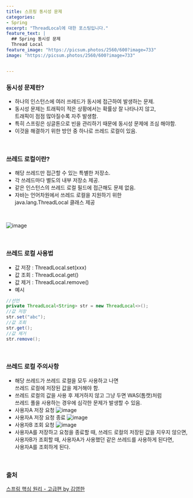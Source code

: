 ```yaml
---
title: 스프링 동시성 문제
categories:
- Spring
excerpt: "ThreadLocal에 대한 포스팅입니다."
feature_text: |
  ## Spring 동시성 문제
  Thread Local
feature_image: "https://picsum.photos/2560/600?image=733"
image: "https://picsum.photos/2560/600?image=733"


---
```


### 동시성 문제란?
- 하나의 인스턴스에 여러 쓰레드가 동시에 접근하여 발생하는 문제.
- 동시성 문제는 트래픽이 적은 상황에서는 확률상 잘 나타나지 않고, <br> 트래픽이 점점 많아질수록 자주 발생함.
- 특히 스프링은 싱글톤으로 빈을 관리하기 때문에 동시성 문제에 조심 해야함.
- 이것을 해결하기 위한 방안 중 하나로 쓰레드 로컬이 있음.

<br>

### 쓰레드 로컬이란?
- 해당 쓰레드만 접근할 수 있는 특별한 저장소.
- 각 쓰레드마다 별도의 내부 저장소 제공.
- 같은 인스턴스의 쓰레드 로컬 필드에 접근해도 문제 없음.
- 자바는 언어차원에서 쓰레드 로컬을 지원하기 위한 <br> java.lang.ThreadLocal 클래스 제공

<br>

![image](https://user-images.githubusercontent.com/56823099/153154921-29355974-df3c-44ed-944d-78877c0e2e73.png)

<br>

### 쓰레드 로컬 사용법
- 값 저장 : ThreadLocal.set(xxx)
- 값 조회 : ThreadLocal.get()
- 값 제거 : ThreadLocal.remove()
- 예시
```java
//선언
private ThreadLocal<String> str = new ThreadLocal<>();
//값 저장
str.set("abc");
//값 조회
str.get();
//값 제거
str.remove();
```

<br>

### 쓰레드 로컬 주의사항
- 해당 쓰레드가 쓰레드 로컬을 모두 사용하고 나면 <br> 쓰레드 로컬에 저장된 값을 제거해야 함.
- 쓰레드 로컬의 값을 사용 후 제거하지 않고 그냥 두면 WAS(톰캣)처럼 <br> 쓰레드 풀을 사용하는 경우에 심각한 문제가 발생할 수 있음.
- 사용자A 저장 요청
![image](https://user-images.githubusercontent.com/56823099/153157062-b3c3d46f-15a9-4ecc-94d0-7d1546acebdb.png) <br> 
- 사용자A 저장 요청 종료
![image](https://user-images.githubusercontent.com/56823099/153157148-442a5a9c-cd95-4490-ba46-0ecd4e2ba0de.png) <br> 
- 사용자B 조회 요청
![image](https://user-images.githubusercontent.com/56823099/153157259-c11741fc-d5d1-42a2-b34f-e151fd19abc6.png) <br>
- 사용자A를 저장하고 요청을 종료할 때, 쓰레드 로컬의 저장된 값을 지우지 않으면, <br> 사용자B가 조회할 때, 사용자A가 사용했던 같은 쓰레드를 사용하게 된다면, <br> 사용자A를 조회하게 된다.

<br>

### 출처

[스프링 핵심 원리 - 고급편 by 김영한](https://www.inflearn.com/course/%EC%8A%A4%ED%94%84%EB%A7%81-%ED%95%B5%EC%8B%AC-%EC%9B%90%EB%A6%AC-%EA%B3%A0%EA%B8%89%ED%8E%B8#)
